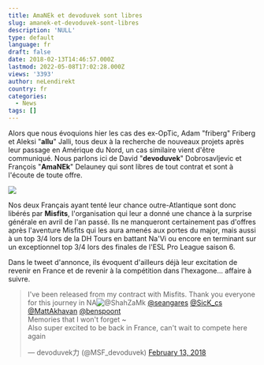 ```yaml
---
title: AmaNEk et devoduvek sont libres
slug: amanek-et-devoduvek-sont-libres
description: 'NULL'
type: default
language: fr
draft: false
date: 2018-02-13T14:46:57.000Z
lastmod: 2022-05-08T17:02:28.000Z
views: '3393'
author: neLendirekt
country: fr
categories:
  - News
tags: []
---
```

Alors que nous évoquions hier les cas des ex-OpTic, Adam "friberg" Friberg et Aleksi "**allu**" Jalli, tous deux à la recherche de nouveaux projets après leur passage en Amérique du Nord, un cas similaire vient d'être communiqué. Nous parlons ici de David "**devoduvek**" Dobrosavljevic et François "**AmaNEk**" Delauney qui sont libres de tout contrat et sont à l'écoute de toute offre.

![](https://flickshot.fr/storage/images/58f1441b9f937_amadevopng.png)

Nos deux Français ayant tenté leur chance outre-Atlantique sont donc libérés par **Misfits**, l'organisation qui leur a donné une chance à la surprise générale en avril de l'an passé. Ils ne manqueront certainement pas d'offres après l'aventure Misfits qui les aura amenés aux portes du major, mais aussi à un top 3/4 lors de la DH Tours en battant Na'Vi ou encore en terminant sur un exceptionnel top 3/4 lors des finales de l'ESL Pro League saison 6.

Dans le tweet d'annonce, ils évoquent d'ailleurs déjà leur excitation de revenir en France et de revenir à la compétition dans l'hexagone... affaire à suivre.

> I've been released from my contract with Misfits. Thank you everyone for this journey in NA![@ShahZaMk](https://twitter.com/ShahZaMk?ref%5Fsrc=twsrc%5Etfw) [@seangares](https://twitter.com/seangares?ref%5Fsrc=twsrc%5Etfw) [@SicK\_cs](https://twitter.com/SicK%5Fcs?ref%5Fsrc=twsrc%5Etfw) [@MattAkhavan](https://twitter.com/MattAkhavan?ref%5Fsrc=twsrc%5Etfw) [@benspoont](https://twitter.com/benspoont?ref%5Fsrc=twsrc%5Etfw)  
> Memories that I won't forget \~  
> Also super excited to be back in France, can't wait to compete here again
> 
> — devoduvek力 (@MSF\_devoduvek) [February 13, 2018](https://twitter.com/MSF%5Fdevoduvek/status/963411549959475201?ref%5Fsrc=twsrc%5Etfw)
